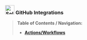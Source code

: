 ### <img src="https://seleniumbase.io/img/sb_icon.png" title="SeleniumBase" width="30" /> GitHub Integrations

> **Table of Contents / Navigation:**
> - [**Actions/Workflows**](https://github.com/seleniumbase/SeleniumBase/blob/master/integrations/github/workflows/ReadMe.md)
